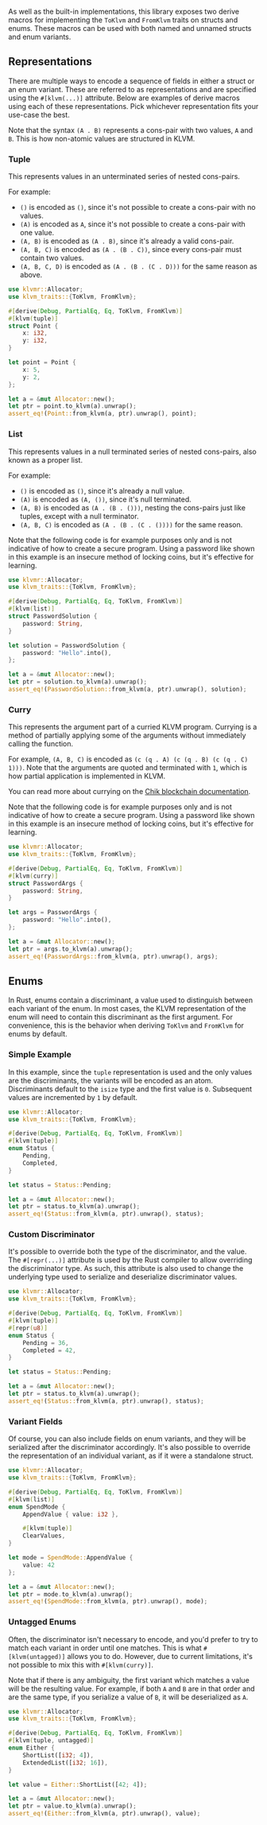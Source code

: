 As well as the built-in implementations, this library exposes two derive macros
for implementing the `ToKlvm` and `FromKlvm` traits on structs and enums.
These macros can be used with both named and unnamed structs and enum variants.

## Representations

There are multiple ways to encode a sequence of fields in either a struct or an enum variant.
These are referred to as representations and are specified using the `#[klvm(...)]` attribute.
Below are examples of derive macros using each of these representations.
Pick whichever representation fits your use-case the best.

Note that the syntax `(A . B)` represents a cons-pair with two values, `A` and `B`.
This is how non-atomic values are structured in KLVM.

### Tuple

This represents values in an unterminated series of nested cons-pairs.

For example:

- `()` is encoded as `()`, since it's not possible to create a cons-pair with no values.
- `(A)` is encoded as `A`, since it's not possible to create a cons-pair with one value.
- `(A, B)` is encoded as `(A . B)`, since it's already a valid cons-pair.
- `(A, B, C)` is encoded as `(A . (B . C))`, since every cons-pair must contain two values.
- `(A, B, C, D)` is encoded as `(A . (B . (C . D)))` for the same reason as above.

```rust
use klvmr::Allocator;
use klvm_traits::{ToKlvm, FromKlvm};

#[derive(Debug, PartialEq, Eq, ToKlvm, FromKlvm)]
#[klvm(tuple)]
struct Point {
    x: i32,
    y: i32,
}

let point = Point {
    x: 5,
    y: 2,
};

let a = &mut Allocator::new();
let ptr = point.to_klvm(a).unwrap();
assert_eq!(Point::from_klvm(a, ptr).unwrap(), point);
```

### List

This represents values in a null terminated series of nested cons-pairs, also known as a proper list.

For example:

- `()` is encoded as `()`, since it's already a null value.
- `(A)` is encoded as `(A, ())`, since it's null terminated.
- `(A, B)` is encoded as `(A . (B . ()))`, nesting the cons-pairs just like tuples, except with a null terminator.
- `(A, B, C)` is encoded as `(A . (B . (C . ())))` for the same reason.

Note that the following code is for example purposes only and is not indicative of how to create a secure program.
Using a password like shown in this example is an insecure method of locking coins, but it's effective for learning.

```rust
use klvmr::Allocator;
use klvm_traits::{ToKlvm, FromKlvm};

#[derive(Debug, PartialEq, Eq, ToKlvm, FromKlvm)]
#[klvm(list)]
struct PasswordSolution {
    password: String,
}

let solution = PasswordSolution {
    password: "Hello".into(),
};

let a = &mut Allocator::new();
let ptr = solution.to_klvm(a).unwrap();
assert_eq!(PasswordSolution::from_klvm(a, ptr).unwrap(), solution);
```

### Curry

This represents the argument part of a curried KLVM program. Currying is a method of partially
applying some of the arguments without immediately calling the function.

For example, `(A, B, C)` is encoded as `(c (q . A) (c (q . B) (c (q . C) 1)))`. Note that the
arguments are quoted and terminated with `1`, which is how partial application is implemented in KLVM.

You can read more about currying on the [Chik blockchain documentation](https://docs.chiknetwork.com/guides/chiklisp-currying).

Note that the following code is for example purposes only and is not indicative of how to create a secure program.
Using a password like shown in this example is an insecure method of locking coins, but it's effective for learning.

```rust
use klvmr::Allocator;
use klvm_traits::{ToKlvm, FromKlvm};

#[derive(Debug, PartialEq, Eq, ToKlvm, FromKlvm)]
#[klvm(curry)]
struct PasswordArgs {
    password: String,
}

let args = PasswordArgs {
    password: "Hello".into(),
};

let a = &mut Allocator::new();
let ptr = args.to_klvm(a).unwrap();
assert_eq!(PasswordArgs::from_klvm(a, ptr).unwrap(), args);
```

## Enums

In Rust, enums contain a discriminant, a value used to distinguish between each variant of the enum.
In most cases, the KLVM representation of the enum will need to contain this discriminant as the first argument.
For convenience, this is the behavior when deriving `ToKlvm` and `FromKlvm` for enums by default.

### Simple Example

In this example, since the `tuple` representation is used and the only values are the discriminants, the variants will be encoded as an atom.
Discriminants default to the `isize` type and the first value is `0`. Subsequent values are incremented by `1` by default.

```rust
use klvmr::Allocator;
use klvm_traits::{ToKlvm, FromKlvm};

#[derive(Debug, PartialEq, Eq, ToKlvm, FromKlvm)]
#[klvm(tuple)]
enum Status {
    Pending,
    Completed,
}

let status = Status::Pending;

let a = &mut Allocator::new();
let ptr = status.to_klvm(a).unwrap();
assert_eq!(Status::from_klvm(a, ptr).unwrap(), status);
```

### Custom Discriminator

It's possible to override both the type of the discriminator, and the value.
The `#[repr(...)]` attribute is used by the Rust compiler to allow overriding the discriminator type.
As such, this attribute is also used to change the underlying type used to serialize and deserialize discriminator values.

```rust
use klvmr::Allocator;
use klvm_traits::{ToKlvm, FromKlvm};

#[derive(Debug, PartialEq, Eq, ToKlvm, FromKlvm)]
#[klvm(tuple)]
#[repr(u8)]
enum Status {
    Pending = 36,
    Completed = 42,
}

let status = Status::Pending;

let a = &mut Allocator::new();
let ptr = status.to_klvm(a).unwrap();
assert_eq!(Status::from_klvm(a, ptr).unwrap(), status);
```

### Variant Fields

Of course, you can also include fields on enum variants, and they will be serialized after the discriminator accordingly.
It's also possible to override the representation of an individual variant, as if it were a standalone struct.

```rust
use klvmr::Allocator;
use klvm_traits::{ToKlvm, FromKlvm};

#[derive(Debug, PartialEq, Eq, ToKlvm, FromKlvm)]
#[klvm(list)]
enum SpendMode {
    AppendValue { value: i32 },

    #[klvm(tuple)]
    ClearValues,
}

let mode = SpendMode::AppendValue {
    value: 42
};

let a = &mut Allocator::new();
let ptr = mode.to_klvm(a).unwrap();
assert_eq!(SpendMode::from_klvm(a, ptr).unwrap(), mode);
```

### Untagged Enums

Often, the discriminator isn't necessary to encode, and you'd prefer to try to match each variant in order until one matches.
This is what `#[klvm(untagged)]` allows you to do. However, due to current limitations, it's not possible to mix this with `#[klvm(curry)]`.

Note that if there is any ambiguity, the first variant which matches a value will be the resulting value.
For example, if both `A` and `B` are in that order and are the same type, if you serialize a value of `B`, it will be deserialized as `A`.

```rust
use klvmr::Allocator;
use klvm_traits::{ToKlvm, FromKlvm};

#[derive(Debug, PartialEq, Eq, ToKlvm, FromKlvm)]
#[klvm(tuple, untagged)]
enum Either {
    ShortList([i32; 4]),
    ExtendedList([i32; 16]),
}

let value = Either::ShortList([42; 4]);

let a = &mut Allocator::new();
let ptr = value.to_klvm(a).unwrap();
assert_eq!(Either::from_klvm(a, ptr).unwrap(), value);
```
